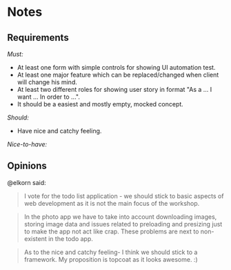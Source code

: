 # Notes

## Requirements

*Must:*
- At least one form with simple controls for showing UI automation test.
- At least one major feature which can be replaced/changed when client will change his mind.
- At least two different roles for showing user story in format "As a ... I want ... In order to ...".
- It should be a easiest and mostly empty, mocked concept.

*Should:*
- Have nice and catchy feeling.

*Nice-to-have:*

## Opinions

@elkorn said:
>I vote for the todo list application - we should stick to basic aspects of web development as it is not the main focus of the workshop.

>In the photo app we have to take into account downloading images, storing image data and issues related to preloading and presizing just to make the app not act like crap. These problems are next to non-existent in the todo app.

>As to the nice and catchy feeling- I think we should stick to a framework. My proposition is topcoat as it looks awesome. :)